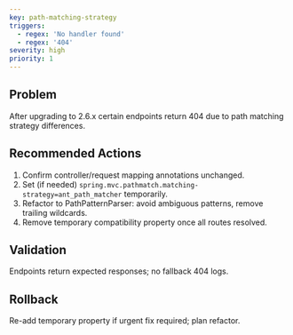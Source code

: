 ```yaml
---
key: path-matching-strategy
triggers:
  - regex: 'No handler found'
  - regex: '404'
severity: high
priority: 1
---
```

## Problem
After upgrading to 2.6.x certain endpoints return 404 due to path matching strategy differences.
## Recommended Actions
1. Confirm controller/request mapping annotations unchanged.
2. Set (if needed) `spring.mvc.pathmatch.matching-strategy=ant_path_matcher` temporarily.
3. Refactor to PathPatternParser: avoid ambiguous patterns, remove trailing wildcards.
4. Remove temporary compatibility property once all routes resolved.
## Validation
Endpoints return expected responses; no fallback 404 logs.
## Rollback
Re-add temporary property if urgent fix required; plan refactor.
